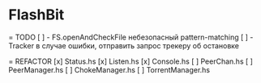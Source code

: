 FlashBit
========

= TODO
[ ] - FS.openAndCheckFile
        небезопасный pattern-matching
[ ] - Tracker
        в случае ошибки, отправить запрос трекеру об остановке

= REFACTOR
[x] Status.hs
[x] Listen.hs
[x] Console.hs
[ ] PeerChan.hs
[ ] PeerManager.hs
[ ] ChokeManager.hs
[ ] TorrentManager.hs

